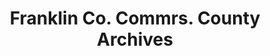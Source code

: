 ---
layout: repo
title: "Franklin Co. Commrs.  County Archives"
id: 13712
permalink: repos/13712/
---